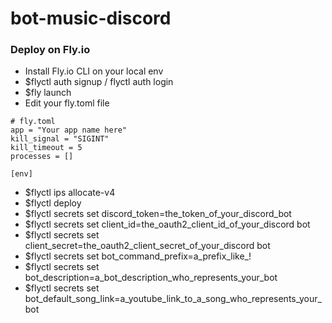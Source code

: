 # bot-music-discord
### Deploy on Fly.io
- Install Fly.io CLI on your local env
- $flyctl auth signup / flyctl auth login
- $fly launch
- Edit your fly.toml file
````
# fly.toml
app = "Your app name here"
kill_signal = "SIGINT"
kill_timeout = 5
processes = []

[env]
````
- $flyctl ips allocate-v4
- $flyctl deploy
- $flyctl secrets set discord_token=the_token_of_your_discord_bot
- $flyctl secrets set client_id=the_oauth2_client_id_of_your_discord bot
- $flyctl secrets set client_secret=the_oauth2_client_secret_of_your_discord bot
- $flyctl secrets set bot_command_prefix=a_prefix_like_!
- $flyctl secrets set bot_description=a_bot_description_who_represents_your_bot
- $flyctl secrets set bot_default_song_link=a_youtube_link_to_a_song_who_represents_your_bot
